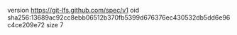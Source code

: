 version https://git-lfs.github.com/spec/v1
oid sha256:13689ac92cc8ebb06512b370fb5399d676376ec430532db5dd6e96c4ce209e72
size 7
